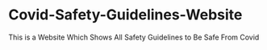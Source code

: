 # Covid-Safety-Guidelines-Website
This is a Website Which Shows All Safety Guidelines to Be Safe From Covid
